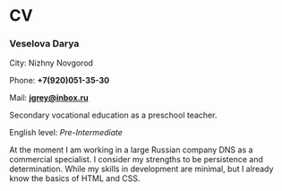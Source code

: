 # CV

### Veselova Darya 

City: Nizhny Novgorod

Phone: **+7(920)051-35-30**

Mail: **jgrey@inbox.ru**

Secondary vocational education as a preschool teacher. 

English level: *Pre-Intermediate*

At the moment I am working in a large Russian company DNS as a commercial specialist. 
I consider my strengths to be persistence and determination. While my skills in development are minimal, but I already know the basics of HTML and CSS. 
